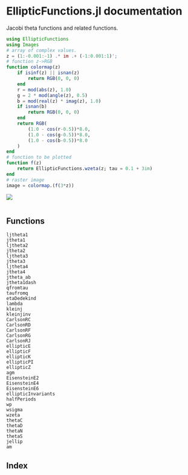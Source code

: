# EllipticFunctions.jl documentation

Jacobi theta functions and related functions.


```julia
using EllipticFunctions
using Images
# array of complex values.
z = (1:-0.001:-1) .* im .+ (-1:0.001:1)';
# function z->RGB 
function colormap(z)
    if isinf(z) || isnan(z)
        return RGB(0, 0, 0)
    end
    r = mod(abs(z), 1.0)
    g = 2 * mod(angle(z), 0.5)
    b = mod(real(z) * imag(z), 1.0)
    if isnan(b)
        return RGB(0, 0, 0)
    end
    return RGB(
        (1.0 - cos(r-0.5))*8.0,
        (1.0 - cos(g-0.5))*8.0,
        (1.0 - cos(b-0.5))*8.0
    )
end
# function to be plotted
function f(z)
    return EllipticFunctions.wzeta(z; tau = 0.1 + 3im)
end
# raster image
image = colormap.(f(3*z))
```

![](./assets/zeta.png)

```@contents
```

## Functions

```@docs
ljtheta1
jtheta1
ljtheta2
jtheta2
ljtheta3
jtheta3
ljtheta4
jtheta4
jtheta_ab
jtheta1dash
qfromtau
taufromq
etaDedekind
lambda
kleinj
kleinjinv
CarlsonRC
CarlsonRD
CarlsonRF
CarlsonRG
CarlsonRJ
ellipticE
ellipticF
ellipticK
ellipticPI
ellipticZ
agm
EisensteinE2
EisensteinE4
EisensteinE6
ellipticInvariants
halfPeriods
wp
wsigma
wzeta
thetaC
thetaD
thetaN
thetaS
jellip
am
```

## Index

```@index
```